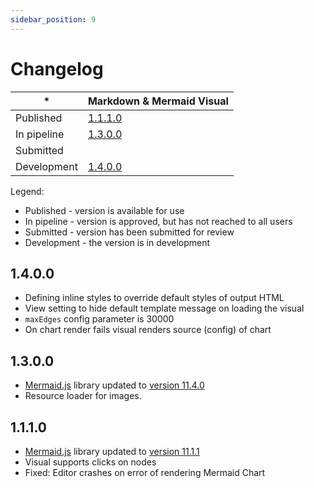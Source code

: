 ```yaml
---
sidebar_position: 9
---
```


# Changelog

|*|Markdown & Mermaid Visual|
|-|-|
|Published|[1.1.1.0](#1110)|
|In pipeline|[1.3.0.0](#1300)|
|Submitted||
|Development|[1.4.0.0](#1400)|

Legend:

* Published - version is available for use
* In pipeline - version is approved, but has not reached to all users
* Submitted - version has been submitted for review
* Development - the version is in development

## 1.4.0.0

* Defining inline styles to override default styles of output HTML
* View setting to hide default template message on loading the visual
* `maxEdges` config parameter is 30000
* On chart render fails visual renders source (config) of chart

## 1.3.0.0

* [Mermaid.js](https://mermaid.js.org/) library updated to [version 11.4.0](https://github.com/mermaid-js/mermaid/releases/tag/mermaid%4011.4.0)
* Resource loader for images.

## 1.1.1.0

* [Mermaid.js](https://mermaid.js.org/) library updated to [version 11.1.1](https://github.com/mermaid-js/mermaid/releases/tag/mermaid%4011.1.1)
* Visual supports clicks on nodes
* Fixed: Editor crashes on error of rendering Mermaid Chart